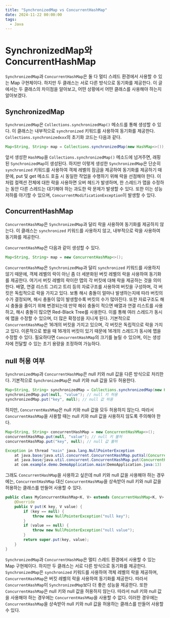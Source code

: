 ```yaml
---
title: "SynchronizedMap vs ConcurrentHashMap"
date: 2024-11-22 00:00:00
tags: 
  - Java
---
```


# SynchronizedMap와 ConcurrentHashMap
`SynchronizedMap`과 `ConcurrentHashMap`은 둘 다 멀티 스레드 환경에서 사용할 수 있는 Map 구현체이다.
하지만 두 클래스는 서로 다른 방식으로 동기화를 제공한다.
이 글에서는 두 클래스의 차이점을 알아보고, 어떤 상황에서 어떤 클래스를 사용해야 하는지 알아보겠다.

## SynchronizedMap
`SynchronizedMap`은 `Collections.synchronizedMap()` 메소드를 통해 생성할 수 있다.
이 클래스는 내부적으로 `synchronized` 키워드를 사용하여 동기화를 제공한다.
`Collections.synchronizedxxx`의 초기화 코드는 다음과 같다.

```java
Map<String, String> map = Collections.synchronizedMap(new HashMap<>());
```

앞서 생성한 `HashMap`을 `Collections.synchronizedMap()` 메소드에 넘겨주면, 래핑 된 `SynchronizedMap`이 생성된다.
하지만 이렇게 생성한 `SynchronizedMap`은 단순히 `synchronized` 키워드를 사용하여 객체 레벨의 잠금을 제공하여 동기화를 제공하기 때문에,
put 및 get 메소드 호출 시 동일한 작업을 수행하기 위해 락을 선점해야 한다.
이처럼 컬렉션 전체에 대한 락을 사용하면 오버 헤드가 발생하며, 한 스레드가 맵을 수정하는 동안 다른 스레드는 대기해야 하는 과도한 락 문제가 발생할 수 있다.
또한 이는 성능 저하를 야기할 수 있으며, `ConcurrentModificationException`이 발생할 수 있다.

## ConcurrentHashMap
`ConcurrentHashMap`은 `SynchronizedMap`과 달리 락을 사용하여 동기화를 제공하지 않는다.
이 클래스는 `synchronized` 키워드를 사용하지 않고, 내부적으로 락을 사용하여 동기화를 제공한다.

`ConcurrentHashMap`은 다음과 같이 생성할 수 있다.

```java
Map<String, String> map = new ConcurrentHashMap<>();
```

`ConcurrentHashMap`은 `SynchronizedMap`과 달리 `synchronized` 키워드를 사용하지 않기 때문에, 객체 레벨의 락이 아닌 좀 더 세분화된
버킷 레벨의 락을 사용하여 동기화를 제공한다.
여기서 버킷 레벨의 락이란 맵의 각 버킷에 대해 락을 제공하는 것을 의미한다.
배열, 연결 리스트 그리고 트리 등의 자료구조를 사용하여 버킷을 구성하며, 각 버킷은 독립적으로 락을 가지고 있다.
보통 해시 충돌이 얼마나 발생하는지에 따라 버킷의 수가 결정되며, 해시 충돌이 많이 발생할수록 버킷의 수가 많아진다.
또한 자료구조도 해시 충돌을 줄이기 위해 변경되는데 만약 해쉬 충돌이 적으면 배열과 연결 리스트를 사용하고, 해시 충돌이 많으면 Red-Black Tree를 사용한다.
이를 통해 여러 스레드가 동시에 맵을 수정할 수 있으며, 더 많은 확정성을 지니게 된다.
기본적으로 `ConcurrentHashMap`은 16개의 버킷을 가지고 있으며, 각 버킷은 독립적으로 락을 가지고 있다.
이론적으로 봤을 때 16개의 버킷이 있기 때문에 16개의 스레드가 동시에 맵을 수정할 수 있다.
필요하다면 `ConcurrentHashMap`의 크기를 늘릴 수 있으며, 이는 생성자에 전달할 수 있는 초기 용량을 조정하여 가능하다.

## null 허용 여부
`SynchronizedMap`과 `ConcurrentHashMap`은 null 키와 null 값을 다른 방식으로 처리한다.
기본적으로 `SynchronizedMap`은 null 키와 null 값을 모두 허용한다.

```java
Map<String, String> synchronizedMap = Collections.synchronizedMap(new HashMap<>());
synchronizedMap.put(null, "value"); // null 키 허용
synchronizedMap.put("key", null); // null 값 허용
```

하지만, `ConcurrentHashMap`은 null 키와 null 값을 모두 허용하지 않는다.
따라서 `ConcurrentHashMap`을 사용할 때는 null 키와 null 값을 사용하지 않도록 주의해야 한다.

```java
Map<String, String> concurrentHashMap = new ConcurrentHashMap<>();
concurrentHashMap.put(null, "value"); // null 키 불허
concurrentHashMap.put("key", null); // null 값 불허
```

```java
Exception in thread "main" java.lang.NullPointerException
    at java.base/java.util.concurrent.ConcurrentHashMap.putVal(ConcurrentHashMap.java:1011)
    at java.base/java.util.concurrent.ConcurrentHashMap.put(ConcurrentHashMap.java:1006)
    at com.example.demo.DemoApplication.main(DemoApplication.java:13)
```

그래도 `ConcurrentHashMap`을 사용하고 싶은데 null 키와 null 값을 사용해야 하는 경우에는,
`ConcurrentHashMap` 대신 `ConcurrentHashMap`을 상속받아 null 키와 null 값을 허용하는 클래스를 만들어 사용할 수 있다.

```java
public class MyConcurrentHashMap<K, V> extends ConcurrentHashMap<K, V> {
    @Override
    public V put(K key, V value) {
        if (key == null) {
            throw new NullPointerException("null key");
        }
        if (value == null) {
            throw new NullPointerException("null value");
        }
        return super.put(key, value);
    }
}
```

`SynchronizedMap`과 `ConcurrentHashMap`은 멀티 스레드 환경에서 사용할 수 있는 Map 구현체이다.
하지만 두 클래스는 서로 다른 방식으로 동기화를 제공한다.
`SynchronizedMap`은 `synchronized` 키워드를 사용하여 객체 레벨의 락을 제공하며, `ConcurrentHashMap`은 버킷 레벨의 락을 사용하여 동기화를 제공한다.
따라서 `ConcurrentHashMap`이 `SynchronizedMap`보다 더 좋은 성능을 제공한다.
또한 `ConcurrentHashMap`은 null 키와 null 값을 허용하지 않는다.
따라서 null 키와 null 값을 사용해야 하는 경우에는 `ConcurrentHashMap`을 사용할 수 없다.
이러한 경우에는 `ConcurrentHashMap`을 상속받아 null 키와 null 값을 허용하는 클래스를 만들어 사용할 수 있다.
